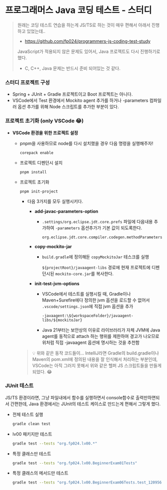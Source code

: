 # 프로그래머스 Java 코딩 테스트 - 스터디

> 원래는 코딩 테스트 연습을 하는게 JS/TS로 하는 것이 매우 편해서 아래서 진행하고 있었는데..
>
> * https://github.com/fp024/programmers-js-coding-test-study
>
> JavaScript가 적용되지 않은 문제도 있어서, Java 프로젝트도 다시 진행하기로 했다.
>
> * C, C++, Java 문제는 반드시 준비 되어있는 것 같다.



### 스터디 프로젝트  구성

* Spring + JUnit + Gradle 프로젝트이고 Boot 프로젝트는 아니다.
*  VSCode에서 Test 환경에서 Mockito agent 추가를 하거나 -parameters 컴파일러 옵션 추가를 위해 Node 스크립트를 추가한 부분이 있다.



### 프로젝트 초기화 (only VSCode 😂)

* **VSCode 환경을 위한 프로젝트 설정**

  * pnpm을 사용하므로 node를 다시 설치했을 경우 다음 명령을 실행해주자!

    ```
    corepack enable
    ```

  * 프로젝트 디펜던시 설치

    ```
    pnpm install
    ```

  * 프로젝트 초기화

    ```
    pnpm init-project
    ```

    * 다음 3가지를 모두 실행시키다. 

      * **add-javac-parameters-option**

        * `.settings/org.eclipse.jdt.core.prefs` 파일에  다음내용 추가하여 `-parameters` 옵션추가가 기본 값이 되도록한다.

          ```properties
          org.eclipse.jdt.core.compiler.codegen.methodParameters=generate
          ```

      * **copy-mockito-jar**

        * `build.gradle`에 정의해둔 `copyMockitoJar` 테스크를 실행

          `${projectRoot}/javaagent-libs` 경로에 현재 프로젝트에 디펜던시된 `mockito-core.jar`를 복사한다.

      * **init-test-jvm-options**

        * VSCode에서 테스트를 실행시킬 때, Gradle이나 Maven+Surefire에다 정의한 jvm 옵션을 로드할 수 없어서 `.vscode/settings.json`에 직접 jvm 옵션을 추가

          ```
          -javaagent:\${workspaceFolder}/javaagent-libs/${mockitoJar}
          ```

        * Java 21부터는 보안상의 이유로 라이브러리가 자체 JVM에 Java agent를 동적으로 attach 하는 행위를 제한하여 경고가 나오므로 위처럼 직접 -javaagent 옵션에 명시하는 것을 추천함

        

    > 💡 위와 같은 동작 코드들이... IntelliJ라면 Gradle의 build.gradle이나 Maven의 pom.xml에 정의된 내용을 잘 인식해서 처리하는 부분인데, VSCode는 아직 그러지 못해서 위와 같은 헬퍼 JS 스크립트들을 만들게 되었다. 😂



### JUnit 테스트

JS/TS 환경이라면, 그냥 파일내에서 함수를 실행하면서 console함수로 출력만하면되서 간편한데, Java 환경에서는 JUnit의 테스트 케이스로 만드는게 편해서 그렇게 했다.

* 전체 테스트 실행

  ```sh
  gradle clean test
  ```

* lv00 패키지만 테스트

  ```sh
  gradle test --tests "org.fp024.lv00.*"
  ```

* 특정 클래스만 테스트

  ```sh
  gradle test --tests "org.fp024.lv00.BeginnerExam01Tests"
  ```

* 특정 클래스의 메서드만 테스트

  ```sh
  gradle test --tests "org.fp024.lv00.BeginnerExam06Tests.test_120956"
  ```
